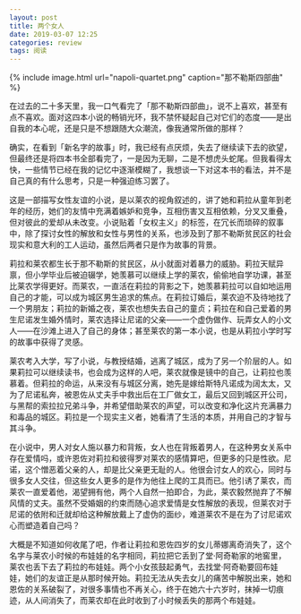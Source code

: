 ```yaml
---
layout: post
title: 两个女人
date: 2019-03-07 12:25
categories: review
tags: 阅读
---
```


{% include image.html url="napoli-quartet.png" caption="那不勒斯四部曲" %} 

在过去的二十多天里，我一口气看完了「那不勒斯四部曲」，说不上喜欢，甚至有点不喜欢。面对这四本小说的畅销光环，我不禁怀疑起自己对它们的态度——是出自我的本心呢，还是只是不想跟随大众潮流，像我通常所做的那样？

确实，在看到「新名字的故事」时，我已经有点厌烦，失去了继续读下去的欲望，但最终还是将四本书全部看完了，一是因为无聊，二是不想虎头蛇尾。但我看得太快，一些情节已经在我的记忆中逐渐模糊了，我想谈一下对这本书的看法，并不是自己真的有什么思考，只是一种强迫练习罢了。

这是一部描写女性友谊的小说，是以莱农的视角叙述的，讲了她和莉拉从童年到老年的经历，她们的友情中充满着嫉妒和竞争，互相伤害又互相依赖，分叉又重叠，但对彼此的爱却从未改变。小说贴着「女权主义」的标签，在冗长而琐碎的叙事中，除了探讨女性的解放和女性与男性的关系，也涉及到了那不勒斯贫民区的社会现实和意大利的工人运动，虽然后两者只是作为故事的背景。

莉拉和莱农都生长于那不勒斯的贫民区，从小就面对着暴力的威胁。莉拉天赋异禀，但小学毕业后被迫辍学，她羡慕可以继续上学的莱农，偷偷地自学功课，甚至比莱农学得更好。而莱农，一直活在莉拉的背影之下，她羡慕莉拉可以自如地运用自己的才能，可以成为城区男生追求的焦点。在莉拉订婚后，莱农迫不及待地找了一个男朋友；莉拉的新婚之夜，莱农也想失去自己的童贞；莉拉在和自己爱着的男生尼诺发生婚外情时，莱农选择让尼诺的父亲——一个虚伪做作、玩弄女人的小文人——在沙滩上进入了自己的身体；甚至莱农的第一本小说，也是从莉拉小学时写的故事中获得了灵感。

莱农考入大学，写了小说，与教授结婚，逃离了城区，成为了另一个阶层的人。如果莉拉可以继续读书，也会成为这样的人吧，莱农就像是镜中的自己，让莉拉也羡慕着。但莉拉的命运，从来没有与城区分离，她先是嫁给斯特凡诺成为阔太太，又为了尼诺私奔，被恩佐从丈夫手中救出后在工厂做女工，最后又回到城区开公司，与黑帮的索拉拉兄弟斗争，并希望借助莱农的声望，可以改变和净化这片充满暴力和毒品的城区。莉拉是一个现实主义者，她看清了生活的本质，并用自己的才智与其斗争。

在小说中，男人对女人施以暴力和背叛，女人也在背叛着男人，在这种男女关系中存在爱情吗，或许恩佐对莉拉和彼得罗对莱农的感情算吧，但更多的只是性欲。尼诺，这个憎恶着父亲的人，却是比父亲更无耻的人。他很会讨女人的欢心，同时与很多女人交往，但这些女人更多的是作为他往上爬的工具而已。他引诱了莱农，而莱农一直爱着他，渴望拥有他，两个人自然一拍即合，为此，莱农毅然抛弃了不解风情的丈夫。虽然不受婚姻的约束而随心追求爱情是女性解放的表现，但莱农对于尼诺的依附和迁就却给这种解放戴上了虚伪的面纱，难道莱农不是在为了讨尼诺欢心而塑造着自己吗？

大概是不知道如何收尾了吧，作者让莉拉和恩佐四岁的女儿蒂娜离奇消失了，这个名字与莱农小时候的布娃娃的名字相同，莉拉把它丢到了堂·阿奇勒家的地窖里，莱农也丢下去了莉拉的布娃娃。两个小女孩鼓起勇气，去找堂·阿奇勒要回布娃娃，她们的友谊正是从那时候开始。莉拉无法从失去女儿的痛苦中解脱出来，她和恩佐的关系破裂了，对很多事情也不再关心，终于在她六十六岁时，抹掉一切痕迹，从人间消失了，而莱农却在此时收到了小时候丢失的那两个布娃娃。